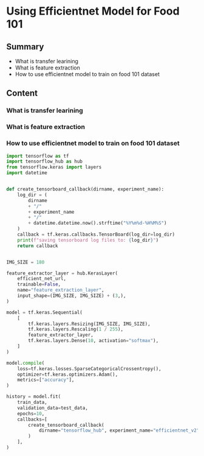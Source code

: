 # Using Efficientnet Model for Food 101

## Summary

- What is transfer learining
- What is feature extraction
- How to use efficientnet model to train on food 101 dataset

## Content

### What is transfer learining

### What is feature extraction

### How to use efficientnet model to train on food 101 dataset

```python
import tensorflow as tf
import tensorflow_hub as hub
from tensorflow.keras import layers
import datetime


def create_tensorboard_callback(dirname, experiment_name):
    log_dir = (
        dirname
        + "/"
        + experiment_name
        + "/"
        + datetime.datetime.now().strftime("%Y%m%d-%H%M%S")
    )
    callback = tf.keras.callbacks.TensorBoard(log_dir=log_dir)
    print(f"saving tensorboard log files to: {log_dir}")
    return callback


IMG_SIZE = 180

feature_extractor_layer = hub.KerasLayer(
    efficient_net_url,
    trainable=False,
    name="feature_extraction_layer",
    input_shape=(IMG_SIZE, IMG_SIZE) + (3,),
)

model = tf.keras.Sequential(
    [
        tf.keras.layers.Resizing(IMG_SIZE, IMG_SIZE),
        tf.keras.layers.Rescaling(1 / 255),
        feature_extractor_layer,
        tf.keras.layers.Dense(10, activation="softmax"),
    ]
)

model.compile(
    loss=tf.keras.losses.SparseCategoricalCrossentropy(),
    optimizer=tf.keras.optimizers.Adam(),
    metrics=["accuracy"],
)

history = model.fit(
    train_data,
    validation_data=test_data,
    epochs=10,
    callbacks=[
        create_tensorboard_callback(
            dirname="tensorflow_hub", experiment_name="efficientnet_v2"
        )
    ],
)
```
